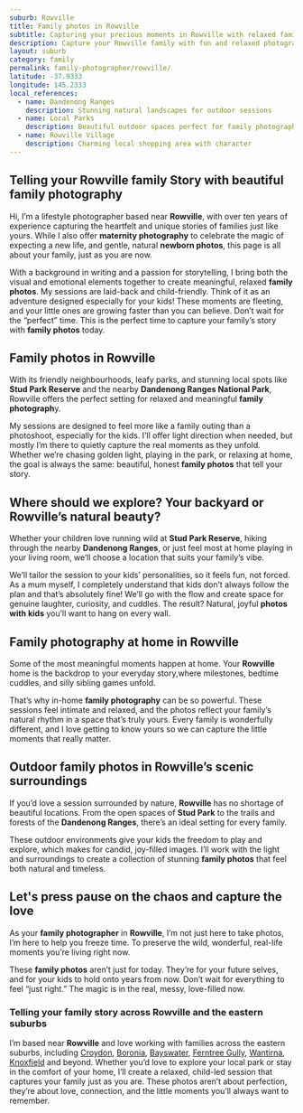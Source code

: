 ```yaml
---
suburb: Rowville
title: Family photos in Rowville
subtitle: Capturing your precious moments in Rowville with relaxed family photos
description: Capture your Rowville family with fun and relaxed photography. Family sessions are available in your home or at scenic Melbourne locations.
layout: suburb
category: family
permalink: family-photographer/rowville/
latitude: -37.9333
longitude: 145.2333
local_references:
  - name: Dandenong Ranges
    description: Stunning natural landscapes for outdoor sessions
  - name: Local Parks
    description: Beautiful outdoor spaces perfect for family photography
  - name: Rowville Village
    description: Charming local shopping area with character
---
```


## Telling your Rowville family Story with beautiful family photography

Hi, I’m a lifestyle photographer based near **Rowville**, with over ten years of experience capturing the heartfelt and unique stories of families just like yours. While I also offer **maternity photography** to celebrate the magic of expecting a new life, and gentle, natural **newborn photos**, this page is all about your family, just as you are now.

With a background in writing and a passion for storytelling, I bring both the visual and emotional elements together to create meaningful, relaxed **family photos**. My sessions are laid-back and child-friendly. Think of it as an adventure designed especially for your kids! These moments are fleeting, and your little ones are growing faster than you can believe. Don’t wait for the “perfect” time. This is the perfect time to capture your family’s story with **family photos** today.

## Family photos in Rowville

With its friendly neighbourhoods, leafy parks, and stunning local spots like **Stud Park Reserve** and the nearby **Dandenong Ranges National Park**, Rowville offers the perfect setting for relaxed and meaningful **family photograph**y.

My sessions are designed to feel more like a family outing than a photoshoot, especially for the kids. I’ll offer light direction when needed, but mostly I’m there to quietly capture the real moments as they unfold. Whether we’re chasing golden light, playing in the park, or relaxing at home, the goal is always the same: beautiful, honest **family photos** that tell your story.

## Where should we explore? Your backyard or Rowville’s natural beauty?

Whether your children love running wild at **Stud Park Reserve**, hiking through the nearby **Dandenong Ranges**, or just feel most at home playing in your living room, we’ll choose a location that suits your family’s vibe.

We’ll tailor the session to your kids’ personalities, so it feels fun, not forced. As a mum myself, I completely understand that kids don’t always follow the plan and that’s absolutely fine! We’ll go with the flow and create space for genuine laughter, curiosity, and cuddles. The result? Natural, joyful **photos with kids** you’ll want to hang on every wall.

## Family photography at home in Rowville

Some of the most meaningful moments happen at home. Your **Rowville** home is the backdrop to your everyday story,where milestones, bedtime cuddles, and silly sibling games unfold.

That’s why in-home **family photography** can be so powerful. These sessions feel intimate and relaxed, and the photos reflect your family’s natural rhythm in a space that’s truly yours. Every family is wonderfully different, and I love getting to know yours so we can capture the little moments that really matter.

## Outdoor family photos in Rowville’s scenic surroundings

If you’d love a session surrounded by nature, **Rowville** has no shortage of beautiful locations. From the open spaces of **Stud Park** to the trails and forests of the **Dandenong Ranges**, there’s an ideal setting for every family.

These outdoor environments give your kids the freedom to play and explore, which makes for candid, joy-filled images. I’ll work with the light and surroundings to create a collection of stunning **family photos** that feel both natural and timeless.

## Let's press pause on the chaos and capture the love

As your **family photographer** in **Rowville**, I’m not just here to take photos, I’m here to help you freeze time. To preserve the wild, wonderful, real-life moments you’re living right now.

These **family photos** aren’t just for today. They’re for your future selves, and for your kids to hold onto years from now. Don’t wait for everything to feel “just right.” The magic is in the real, messy, love-filled now.

### Telling your family story across Rowville and the eastern suburbs

I’m based near **Rowville** and love working with families across the eastern suburbs, including [Croydon](/family-photos/croydon/), [Boronia](/family-photos/boronia/), [Bayswater](/family-photos/bayswater/), [Ferntree Gully](/family-photos/ferntree-gully/), [Wantirna](/family-photos/wantirna/), [Knoxfield](family-photos/Knoxfield/) and beyond. Whether you’d love to explore your local park or stay in the comfort of your home, I’ll create a relaxed, child-led session that captures your family just as you are. These photos aren’t about perfection, they’re about love, connection, and the little moments you’ll always want to remember.
